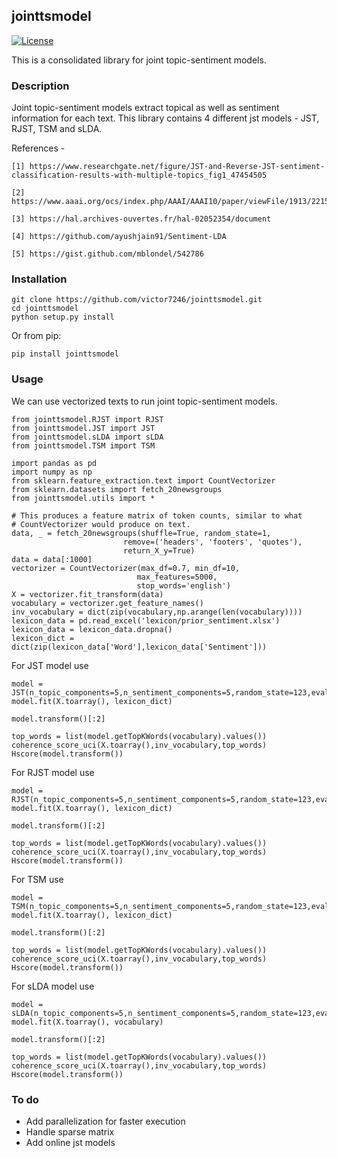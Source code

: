 ## jointtsmodel

[![License](http://img.shields.io/badge/license-MIT-brightgreen.svg?style=flat)](LICENSE.md)

This is a consolidated library for joint topic-sentiment models. 

### Description

Joint topic-sentiment models extract topical as well as sentiment information for each text. This library contains 4 different jst models - JST, RJST, TSM and sLDA.

References -

    [1] https://www.researchgate.net/figure/JST-and-Reverse-JST-sentiment-classification-results-with-multiple-topics_fig1_47454505
    
    [2] https://www.aaai.org/ocs/index.php/AAAI/AAAI10/paper/viewFile/1913/2215
    
    [3] https://hal.archives-ouvertes.fr/hal-02052354/document

    [4] https://github.com/ayushjain91/Sentiment-LDA
    
    [5] https://gist.github.com/mblondel/542786


    
### Installation

```
git clone https://github.com/victor7246/jointtsmodel.git
cd jointtsmodel
python setup.py install
```

Or from pip:

```
pip install jointtsmodel
```

### Usage

We can use vectorized texts to run joint topic-sentiment models.

```
from jointtsmodel.RJST import RJST
from jointtsmodel.JST import JST
from jointtsmodel.sLDA import sLDA
from jointtsmodel.TSM import TSM

import pandas as pd
import numpy as np
from sklearn.feature_extraction.text import CountVectorizer
from sklearn.datasets import fetch_20newsgroups
from jointtsmodel.utils import *

# This produces a feature matrix of token counts, similar to what
# CountVectorizer would produce on text.
data, _ = fetch_20newsgroups(shuffle=True, random_state=1,
                         remove=('headers', 'footers', 'quotes'),
                         return_X_y=True)
data = data[:1000]
vectorizer = CountVectorizer(max_df=0.7, min_df=10,
                            max_features=5000,
                            stop_words='english')
X = vectorizer.fit_transform(data)
vocabulary = vectorizer.get_feature_names()
inv_vocabulary = dict(zip(vocabulary,np.arange(len(vocabulary))))
lexicon_data = pd.read_excel('lexicon/prior_sentiment.xlsx')
lexicon_data = lexicon_data.dropna()
lexicon_dict = dict(zip(lexicon_data['Word'],lexicon_data['Sentiment']))
```

For JST model use
```
model = JST(n_topic_components=5,n_sentiment_components=5,random_state=123,evaluate_every=2)
model.fit(X.toarray(), lexicon_dict)

model.transform()[:2]

top_words = list(model.getTopKWords(vocabulary).values())
coherence_score_uci(X.toarray(),inv_vocabulary,top_words)
Hscore(model.transform())
```

For RJST model use
```
model = RJST(n_topic_components=5,n_sentiment_components=5,random_state=123,evaluate_every=2)
model.fit(X.toarray(), lexicon_dict)

model.transform()[:2]

top_words = list(model.getTopKWords(vocabulary).values())
coherence_score_uci(X.toarray(),inv_vocabulary,top_words)
Hscore(model.transform())
```

For TSM use
```
model = TSM(n_topic_components=5,n_sentiment_components=5,random_state=123,evaluate_every=2)
model.fit(X.toarray(), lexicon_dict)

model.transform()[:2]

top_words = list(model.getTopKWords(vocabulary).values())
coherence_score_uci(X.toarray(),inv_vocabulary,top_words)
Hscore(model.transform())
```

For sLDA model use
```
model = sLDA(n_topic_components=5,n_sentiment_components=5,random_state=123,evaluate_every=2)
model.fit(X.toarray(), vocabulary)

model.transform()[:2]

top_words = list(model.getTopKWords(vocabulary).values())
coherence_score_uci(X.toarray(),inv_vocabulary,top_words)
Hscore(model.transform())
```

### To do

* Add parallelization for faster execution
* Handle sparse matrix
* Add online jst models
